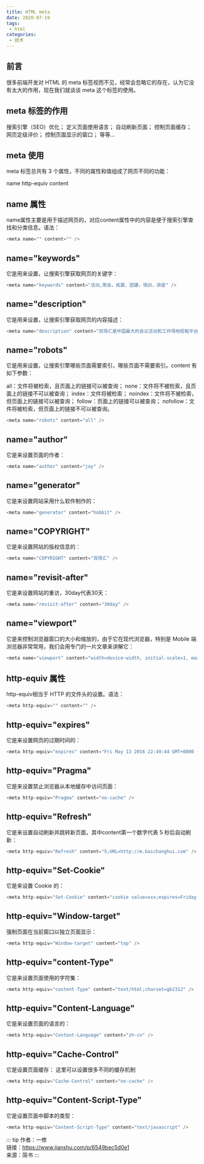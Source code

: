 ```yaml
---
title: HTML meta
date: 2020-07-19
tags:
 - html
categories:
 - 技术
---
```


## 前言

很多前端开发对 HTML 的 meta 标签视而不见，经常会忽略它的存在，认为它没有太大的作用，现在我们就谈谈 meta 这个标签的使用。

## meta 标签的作用

搜索引擎（SEO）优化；
定义页面使用语言；
自动刷新页面；
控制页面缓存；
网页定级评价；
控制页面显示的窗口；
等等...

## meta 使用

meta 标签总共有 3 个属性，不同的属性和值组成了网页不同的功能：

name
http-equiv
content

## name 属性

name属性主要是用于描述网页的，对应content属性中的内容是便于搜索引擎查找和分类信息。语法：

``` js
<meta name="" content="" />
```

## name="keywords"

它是用来设置，让搜索引擎获取网页的关键字：

``` js
<meta name="keywords" content="活动,聚会，拓展，团建，培训，讲座" />
```

## name="description"

它是用来设置，让搜索引擎获取网页的内容描述：

``` js
<meta name="description" content="百场汇是中国最大的会议活动和工作场地短租平台，提供场地直销服务，价格超低，无任何附加费用，帮助用户寻找各种各样的特色场地。" />
```

## name="robots"

它是用来设置，让搜索引擎哪些页面需要索引，哪些页面不需要索引。content 有如下参数：

all：文件将被检索，且页面上的链接可以被查询；
none：文件将不被检索，且页面上的链接不可以被查询；
index：文件将被检索；
noindex：文件将不被检索，但页面上的链接可以被查询；
follow：页面上的链接可以被查询；
nofollow：文件将被检索，但页面上的链接不可以被查询。

``` js
<meta name="robots" content="all" />
```

## name="author"

它是来设置页面的作者：

``` js
<meta name="author" content="jay" />
```

## name="generator"

它是来设置网站采用什么软件制作的：

``` js
<meta name="generator" content="hobbit" />
```

## name="COPYRIGHT"

它是来设置网站的版权信息的：

``` js
<meta name="COPYRIGHT" content="百场汇" />
```

## name="revisit-after"

它是来设置网站的重访，30day代表30天：

``` js
<meta name="revisit-after" content="30day" />
```

## name="viewport"

它是来控制浏览器窗口的大小和缩放的，由于它在现代浏览器，特别是 Mobile 端浏览器非常常用，我们会用专门的一片文章来讲解它：

``` js
<meta name="viewport" content="width=device-width, initial-scale=1, maximum-scale=1" />
```

## http-equiv 属性

http-equiv相当于 HTTP 的文件头的设置。语法：

``` js
<meta http-equiv="" content="" />
```

## http-equiv="expires"

它是来设置网页的过期时间的：

``` js
<meta http-equiv="expires" content="Fri May 13 2016 22:49:44 GMT+0800 (CST)" />
```

## http-equiv="Pragma"

它是来设置禁止浏览器从本地缓存中访问页面：

``` js
<meta http-equiv="Pragma" content="no-cache" />
```

## http-equiv="Refresh"

它是来设置自动刷新并跳转新页面，其中content第一个数字代表 5 秒后自动刷新：

``` js
<meta http-equiv="Refresh" content="5;URL=http://m.baichanghui.com" />
```

## http-equiv="Set-Cookie"

它是来设置 Cookie 的：

``` js
<meta http-equiv="Set-Cookie" content="cookie value=xxx;expires=Friday,12-Jan-200118:18:18GMT；path=/" />
```

## http-equiv="Window-target"

强制页面在当前窗口以独立页面显示：

``` js
<meta http-equiv="Window-target" content="top" />
```

## http-equiv="content-Type"

它是来设置页面使用的字符集：

``` js
<meta http-equiv="content-Type" content="text/html;charset=gb2312" />
```

## http-equiv="Content-Language"

它是来设置页面的语言的：

``` js
<meta http-equiv="Content-Language" content="zh-cn" />
```

## http-equiv="Cache-Control"

它是设置页面缓存：
这里可以设置很多不同的缓存机制
``` js
<meta http-equiv="Cache-Control" content="no-cache" />
```

## http-equiv="Content-Script-Type"

它是设置页面中脚本的类型：

``` js
<meta http-equiv="Content-Script-Type" content="text/javascript" />
```

::: tip
作者：一修 <br>
链接：https://www.jianshu.com/p/6549bec5d0e1 <br>
来源：简书
:::
